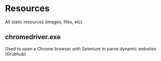 # Resources
All static resources (images, files, etc)

## chromedriver.exe
Used to open a Chrome browser with Selenium to parse dynamic websites (Grubhub)

